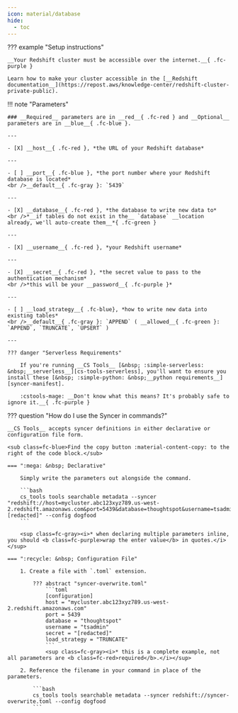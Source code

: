 ```yaml
---
icon: material/database
hide:
  - toc
---
```


??? example "Setup instructions"

    __Your Redshift cluster must be accessible over the internet.__{ .fc-purple }
    
    Learn how to make your cluster accessible in the [__Redshift documentation__](https://repost.aws/knowledge-center/redshift-cluster-private-public).


!!! note "Parameters"

    ### __Required__ parameters are in __red__{ .fc-red } and __Optional__ parameters are in __blue__{ .fc-blue }.
    
    ---

    - [X] __host__{ .fc-red }, *the URL of your Redshift database*

    ---

    - [ ] __port__{ .fc-blue }, *the port number where your Redshift database is located*
    <br />__default__{ .fc-gray }: `5439`

    ---

    - [X] __database__{ .fc-red }, *the database to write new data to*
    <br />*__if tables do not exist in the__ `database` __location already, we'll auto-create them__*{ .fc-green }

    ---

    - [X] __username__{ .fc-red }, *your Redshift username*

    ---

    - [X] __secret__{ .fc-red }, *the secret value to pass to the authentication mechanism*
    <br />*this will be your __password__{ .fc-purple }*

    ---

    - [ ] __load_strategy__{ .fc-blue}, *how to write new data into existing tables*
    <br />__default__{ .fc-gray }: `APPEND` ( __allowed__{ .fc-green }: `APPEND`, `TRUNCATE`, `UPSERT` )

    ---

    ??? danger "Serverless Requirements"

        If you're running __CS Tools__ [&nbsp; :simple-serverless: &nbsp;__serverless__][cs-tools-serverless], you'll want to ensure you install these [&nbsp; :simple-python: &nbsp;__python requirements__][syncer-manifest].

        :cstools-mage: __Don't know what this means? It's probably safe to ignore it.__{ .fc-purple }


??? question "How do I use the Syncer in commands?"

    __CS Tools__ accepts syncer definitions in either declarative or configuration file form.

    <sub class=fc-blue>Find the copy button :material-content-copy: to the right of the code block.</sub>

    === ":mega: &nbsp; Declarative"

        Simply write the parameters out alongside the command.

        ```bash
        cs_tools tools searchable metadata --syncer "redshift://host=mycluster.abc123xyz789.us-west-2.redshift.amazonaws.com&port=5439&database=thoughtspot&username=tsadmin&secret=[redacted]" --config dogfood
        ```

        <sup class=fc-gray><i>* when declaring multiple parameters inline, you should <b class=fc-purple>wrap the enter value</b> in quotes.</i></sup>

    === ":recycle: &nbsp; Configuration File"

        1. Create a file with `.toml` extension.

            ??? abstract "syncer-overwrite.toml"
                ```toml
                [configuration]
                host = "mycluster.abc123xyz789.us-west-2.redshift.amazonaws.com"
                port = 5439
                database = "thoughtspot"
                username = "tsadmin"
                secret = "[redacted]"
                load_strategy = "TRUNCATE"
                ```
                <sup class=fc-gray><i>* this is a complete example, not all parameters are <b class=fc-red>required</b>.</i></sup>

        2. Reference the filename in your command in place of the parameters.

            ```bash
            cs_tools tools searchable metadata --syncer redshift://syncer-overwrite.toml --config dogfood
            ```

[cs-tools-serverless]: ../../getting-started/#serverless
[syncer-manifest]: https://github.com/thoughtspot/cs_tools/blob/master/cs_tools/sync/redshift/MANIFEST.json
